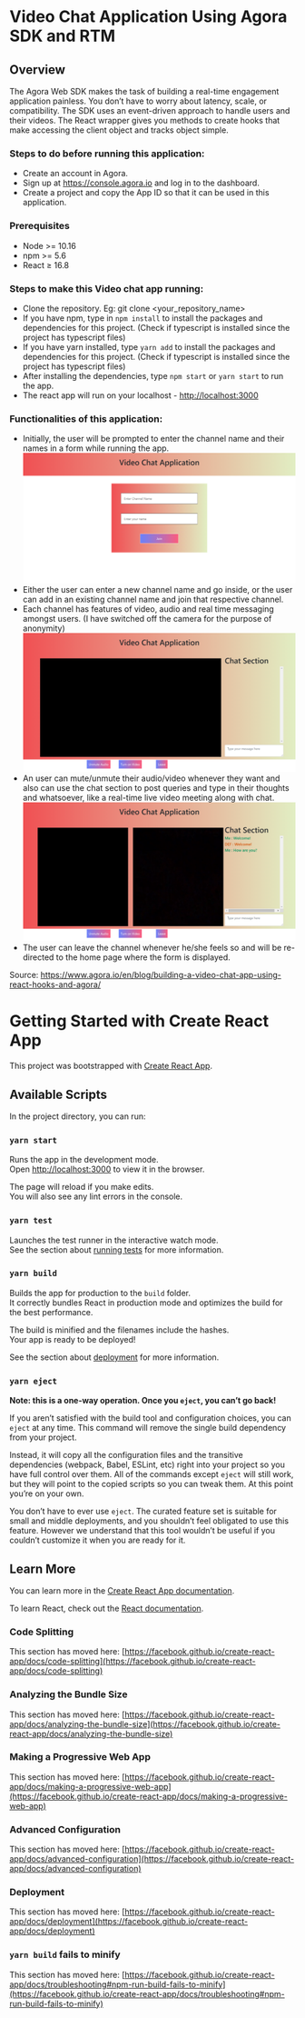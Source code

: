 # Video Chat Application Using Agora SDK and RTM 

## Overview

The Agora Web SDK makes the task of building a real-time engagement application painless. You don’t have to worry about latency, scale, or compatibility. The SDK uses an event-driven approach to handle users and their videos. The React wrapper gives you methods to create hooks that make accessing the client object and tracks object simple.

### Steps to do before running this application:
* Create an account in Agora.
* Sign up at https://console.agora.io and log in to the dashboard.
* Create a project and copy the App ID so that it can be used in this application.

### Prerequisites
* Node >= 10.16
* npm >= 5.6
* React ≥ 16.8

### Steps to make this Video chat app running:
* Clone the repository. Eg: git clone <your_repository_name>
* If you have npm, type in `npm install` to install the packages and dependencies for this project. (Check if typescript is installed since the project has typescript files)
* If you have yarn installed, type `yarn add` to install the packages and dependencies for this project. (Check if typescript is installed since the project has typescript files)
* After installing the dependencies, type `npm start` or `yarn start` to run the app.
* The react app will run on your localhost - [http://localhost:3000](http://localhost:3000)

### Functionalities of this application:
* Initially, the user will be prompted to enter the channel name and their names in a form while running the app.
![Form image](https://github.com/AjayKumarR24430/Video-Chat-App-Agora-React/blob/main/screenshots/Video%20chat%20ss1.png)
* Either the user can enter a new channel name and go inside, or the user can add in an existing channel name and join that respective channel.
* Each channel has features of video, audio and real time messaging amongst users.
(I have switched off the camera for the purpose of anonymity)
![Video chat](https://github.com/AjayKumarR24430/Video-Chat-App-Agora-React/blob/main/screenshots/Video%20chat%20ss2.png)
* An user can mute/unmute their audio/video whenever they want and also can use the chat section to post queries and type in their thoughts and whatsoever, like a real-time live video meeting along with chat.
![Chat](https://github.com/AjayKumarR24430/Video-Chat-App-Agora-React/blob/main/screenshots/Video%20chat%20ss3.png)
* The user can leave the channel whenever he/she feels so and will be re-directed to the home page where the form is displayed.

Source: https://www.agora.io/en/blog/building-a-video-chat-app-using-react-hooks-and-agora/

# Getting Started with Create React App

This project was bootstrapped with [Create React App](https://github.com/facebook/create-react-app).

## Available Scripts

In the project directory, you can run:

### `yarn start`

Runs the app in the development mode.\
Open [http://localhost:3000](http://localhost:3000) to view it in the browser.

The page will reload if you make edits.\
You will also see any lint errors in the console.

### `yarn test`

Launches the test runner in the interactive watch mode.\
See the section about [running tests](https://facebook.github.io/create-react-app/docs/running-tests) for more information.

### `yarn build`

Builds the app for production to the `build` folder.\
It correctly bundles React in production mode and optimizes the build for the best performance.

The build is minified and the filenames include the hashes.\
Your app is ready to be deployed!

See the section about [deployment](https://facebook.github.io/create-react-app/docs/deployment) for more information.

### `yarn eject`

**Note: this is a one-way operation. Once you `eject`, you can’t go back!**

If you aren’t satisfied with the build tool and configuration choices, you can `eject` at any time. This command will remove the single build dependency from your project.

Instead, it will copy all the configuration files and the transitive dependencies (webpack, Babel, ESLint, etc) right into your project so you have full control over them. All of the commands except `eject` will still work, but they will point to the copied scripts so you can tweak them. At this point you’re on your own.

You don’t have to ever use `eject`. The curated feature set is suitable for small and middle deployments, and you shouldn’t feel obligated to use this feature. However we understand that this tool wouldn’t be useful if you couldn’t customize it when you are ready for it.

## Learn More

You can learn more in the [Create React App documentation](https://facebook.github.io/create-react-app/docs/getting-started).

To learn React, check out the [React documentation](https://reactjs.org/).

### Code Splitting

This section has moved here: [https://facebook.github.io/create-react-app/docs/code-splitting](https://facebook.github.io/create-react-app/docs/code-splitting)

### Analyzing the Bundle Size

This section has moved here: [https://facebook.github.io/create-react-app/docs/analyzing-the-bundle-size](https://facebook.github.io/create-react-app/docs/analyzing-the-bundle-size)

### Making a Progressive Web App

This section has moved here: [https://facebook.github.io/create-react-app/docs/making-a-progressive-web-app](https://facebook.github.io/create-react-app/docs/making-a-progressive-web-app)

### Advanced Configuration

This section has moved here: [https://facebook.github.io/create-react-app/docs/advanced-configuration](https://facebook.github.io/create-react-app/docs/advanced-configuration)

### Deployment

This section has moved here: [https://facebook.github.io/create-react-app/docs/deployment](https://facebook.github.io/create-react-app/docs/deployment)

### `yarn build` fails to minify

This section has moved here: [https://facebook.github.io/create-react-app/docs/troubleshooting#npm-run-build-fails-to-minify](https://facebook.github.io/create-react-app/docs/troubleshooting#npm-run-build-fails-to-minify)
